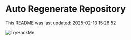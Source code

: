 # Auto Regenerate Repository

This README was last updated: 2025-02-13 15:26:52

 ![TryHackMe](https://tryhackme.com/badge/533634)